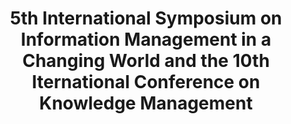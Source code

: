 ---
dateStart: 2014-11-24
dateEnd: 2014-11-26
title: "5th International Symposium on Information Management in a Changing World and the 10th Iternational Conference on Knowledge Management"
venue: "5th International Symposium on Information Management in a Changing World and the 10th Iternational Conference on Knowledge Management"
organizer: Yasar Tonta
credit:
city: Antalya
state:
country: Turkey
pdfLink: 20141124-5th-international-symposium.pdf
venueImages:
---